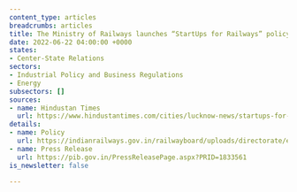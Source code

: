 ```yaml
---
content_type: articles
breadcrumbs: articles
title: The Ministry of Railways launches “StartUps for Railways” policy
date: 2022-06-22 04:00:00 +0000
states:
- Center-State Relations
sectors:
- Industrial Policy and Business Regulations
- Energy
subsectors: []
sources:
- name: Hindustan Times
  url: https://www.hindustantimes.com/cities/lucknow-news/startups-for-railways-launched-to-encourage-young-entrepreneurs-101655140922684.html
details:
- name: Policy
  url: https://indianrailways.gov.in/railwayboard/uploads/directorate/eff_res/Policy_Letters/Innovation-Policy-2022.pdf
- name: Press Release
  url: https://pib.gov.in/PressReleasePage.aspx?PRID=1833561
is_newsletter: false

---
```

